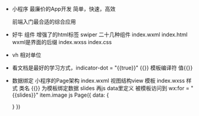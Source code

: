 - 小程序
  最廉价的App开发 简单，快速，高效

  前端入门最合适的综合应用
  
- 好牛
  组件 增强了的html标签
  swiper 二十几种组件
  index.wxml index.html  wxml是界面的后缀
  index.wxss index.css  

- vh  相对单位
- 看文档是最好的学习方式，indicator-dot = "{{true}}"
{{}} 模板编译符 值{{}}
- 数据绑定
 小程序的Page架构 
 index.wxml 视图结构view 模板
 index.wxss 样式 类名
 {{}} 为模板绑定数据 slides 再js data里定义
 被模板访问到 wx:for = "{{slides}}" item.image 
 js Page({
     data: {
         
     }
 })
